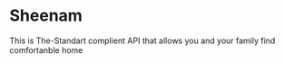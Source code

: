 # Sheenam
This is The-Standart  complient API that allows  you and your family  find comfortanble home 
